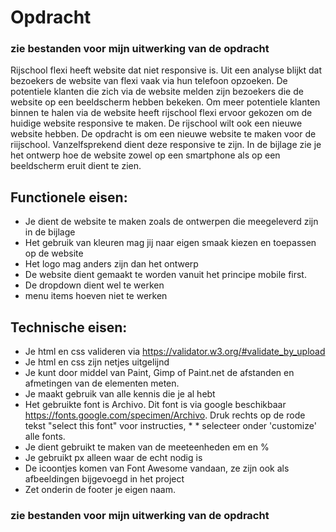 # Opdracht 
### zie bestanden voor mijn uitwerking van de opdracht

Rijschool flexi heeft website dat niet responsive is. Uit een analyse blijkt dat bezoekers de website van flexi vaak via hun telefoon opzoeken. De potentiele klanten die zich via de website melden zijn bezoekers die de website op een beeldscherm hebben bekeken. Om meer potentiele klanten binnen te halen via de website heeft rijschool flexi ervoor gekozen om de huidige website responsive te maken. De rijschool wilt ook een nieuwe website hebben. De opdracht is om een nieuwe website te maken voor de riijschool. Vanzelfsprekend dient deze responsive te zijn. In de bijlage zie je het ontwerp hoe de website zowel op een smartphone als op een beeldscherm eruit dient te zien.

## Functionele eisen:

* Je dient de website te maken zoals de ontwerpen die meegeleverd zijn in de bijlage
* Het gebruik van kleuren mag jij naar eigen smaak kiezen en toepassen op de website
* Het logo mag anders zijn dan het ontwerp
* De website dient gemaakt te worden vanuit het principe mobile first.
* De dropdown dient wel te werken
* menu items hoeven niet te werken
## Technische eisen:

* Je html en css valideren via https://validator.w3.org/#validate_by_upload
* Je html en css zijn netjes uitgelijnd
* Je kunt door middel van Paint, Gimp of Paint.net de afstanden en afmetingen van de elementen meten.
* Je maakt gebruik van alle kennis die je al hebt
* Het gebruikte font is Archivo. Dit font is via google beschikbaar https://fonts.google.com/specimen/Archivo. Druk rechts op de rode tekst "select this font" voor instructies, * * selecteer onder 'customize' alle fonts.
* Je dient gebruikt te maken van de meeteenheden em en %
* Je gebruikt px alleen waar de echt nodig is
* De icoontjes komen van Font Awesome vandaan, ze zijn ook als afbeeldingen bijgevoegd in het project
* Zet onderin de footer je eigen naam.


### zie bestanden voor mijn uitwerking van de opdracht
